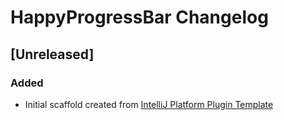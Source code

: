 <!-- Keep a Changelog guide -> https://keepachangelog.com -->

# HappyProgressBar Changelog

## [Unreleased]
### Added
- Initial scaffold created from [IntelliJ Platform Plugin Template](https://github.com/JetBrains/intellij-platform-plugin-template)
